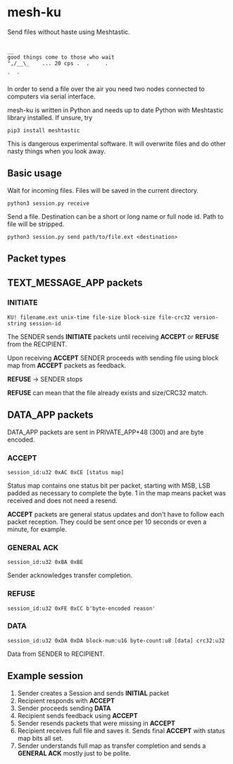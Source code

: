 mesh-ku
=======

Send files without haste using Meshtastic.

```
                                                                                    __
good things come to those who wait                                               ",/__\_    ... 20 cps .  .     .
                                                                                   `  `
```

In order to send a file over the air you need two nodes connected to computers via serial interface.  

mesh-ku is written in Python and needs up to date Python with Meshtastic library installed. If unsure, try
```
pip3 install meshtastic
```

This is dangerous experimental software. It will overwrite files and do other nasty things when you look away.

Basic usage
-----------

Wait for incoming files. Files will be saved in the current directory.

`python3 session.py receive`

Send a file. Destination can be a short or long name or full node id. Path to file will be stripped.

`python3 session.py send path/to/file.ext <destination>`



Packet types
------------

## TEXT_MESSAGE_APP packets

### INITIATE

  `KU! filename.ext unix-time file-size block-size file-crc32 version-string session-id`

The SENDER sends **INITIATE** packets until receiving **ACCEPT** or **REFUSE** from the RECIPIENT.

Upon receiving **ACCEPT** SENDER proceeds with sending file using block map from **ACCEPT** packets as feedback.

**REFUSE** -> SENDER stops

**REFUSE** can mean that the file already exists and size/CRC32 match.

## DATA_APP packets

DATA_APP packets are sent in PRIVATE_APP+48 (300) and are byte encoded.

### ACCEPT

  `session_id:u32 0xAC 0xCE [status map]` 

Status map contains one status bit per packet, starting with MSB, LSB padded as necessary to complete the byte. 1 in the map means packet was received and does not need a resend.

**ACCEPT** packets are general status updates and don't have to follow each packet reception. They could be sent once per 10 seconds or even a minute, for example.

### GENERAL ACK
  
  `session_id:u32 0xBA 0xBE`

Sender acknowledges transfer completion.

### REFUSE

  `session_id:u32 0xFE 0xCC b'byte-encoded reason'`

### DATA

  `session_id:u32 0xDA 0xDA block-num:u16 byte-count:u8 [data] crc32:u32`

Data from SENDER to RECIPIENT.

Example session
---------------

1. Sender creates a Session and sends **INITIAL** packet
2. Recipient responds with **ACCEPT**
3. Sender proceeds sending **DATA**
4. Recipient sends feedback using **ACCEPT**
5. Sender resends packets that were missing in **ACCEPT**
6. Recipient receives full file and saves it. Sends final **ACCEPT** with status map bits all set.
7. Sender understands full map as transfer completion and sends a **GENERAL ACK** mostly just to be polite.

